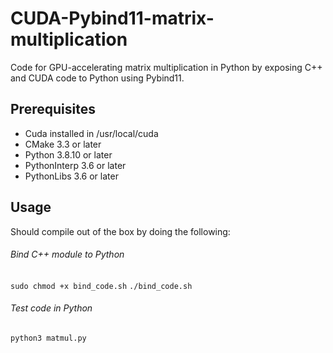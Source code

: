 # CUDA-Pybind11-matrix-multiplication
Code for GPU-accelerating matrix multiplication in Python by exposing C++ and CUDA code to Python using Pybind11.

## Prerequisites
- Cuda installed in /usr/local/cuda
- CMake 3.3 or later
- Python 3.8.10 or later
- PythonInterp 3.6 or later
- PythonLibs 3.6 or later

## Usage
Should compile out of the box by doing the following:
###### Bind C++ module to Python
```sudo chmod +x bind_code.sh```
```./bind_code.sh```
###### Test code in Python
```python3 matmul.py```
